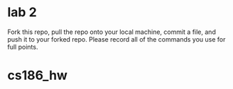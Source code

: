 # lab 2
Fork this repo, pull the repo onto your local machine, commit a file, and push it to your forked repo. 
Please record all of the commands you use for full points.
# cs186_hw
